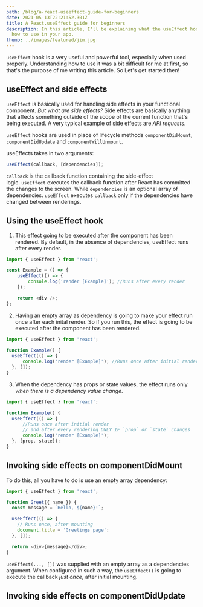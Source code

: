 ```yaml
---
path: /blog/a-react-useeffect-guide-for-beginners
date: 2021-05-13T22:21:52.301Z
title: A React.useEffect guide for beginners
description: In this article, I'll be explaining what the useEffect hook is and
  how to use in your app.
thumb: ../images/featured/jim.jpg
---
```

`useEffect` hook is a very useful and powerful tool, especially when used properly. Understanding how to use it was a bit difficult for me at first, so that's the purpose of me writing this article. So Let's get started then!

## useEffect and side effects

`useEffect` is basically used for handling side effects in your functional component. *But what are side effects?* Side effects are basically anything that affects something outside of the scope of the current function that's being executed. A very typical example of side effects are *API requests*.

`useEffect` hooks are used in place of lifecycle methods `componentDidMount`, `componentDidUpdate` and `componentWillUnmount`.

useEffects takes in two arguments:

```javascript
useEffect(callback, [dependencies]);
```

`callback` is the callback function containing the side-effect logic. `useEffect` executes the callback function after React has committed the changes to the screen. While `dependencies` is an optional array of dependencies. `useEffect` executes `callback` only if the dependencies have changed between renderings.

## Using the useEffect hook

1. This effect going to be executed after the component has been rendered. By default, in the absence of dependencies, useEffect runs after every render.

```javascript
import { useEffect } from 'react';

const Example = () => {
    useEffect(() => {
        console.log('render [Example]'); //Runs after every render
    });

    return <div />;
};
```

2. Having an empty array as dependency is going to make your effect run once after each inital render. So if you run this, the effect is going to be executed after the component has been rendered.

```javascript
import { useEffect } from 'react';

function Example() {
  useEffect(() => {
      console.log('render [Example]'); //Runs once after initial render
  }, []);
}
```

3. When the dependency has props or state values, the effect runs only *when there is a dependency value change*.

```javascript
import { useEffect } from 'react';

function Example() {
  useEffect(() => {
      //Runs once after initial render
      // and after every rendering ONLY IF `prop` or `state` changes
      console.log('render [Example]');
  }, [prop, state]);
}
```

##  

## Invoking side effects on componentDidMount

To do this, all you have to do is use an empty array dependency:

```javascript
import { useEffect } from 'react';

function Greet({ name }) {
  const message = `Hello, ${name}!`;

  useEffect(() => {
    // Runs once, after mounting
    document.title = 'Greetings page';
  }, []);

  return <div>{message}</div>;
}

```

`useEffect(..., [])` was supplied with an empty array as a dependencies argument. When configured in such a way, the `useEffect()` is going to execute the callback *just once*, after initial mounting.

## Invoking side effects on componentDidUpdate